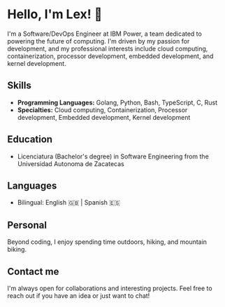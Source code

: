 # Hello, I'm Lex! 👋 

I'm a Software/DevOps Engineer at IBM Power, a team dedicated to powering the future of computing. I'm driven by my passion for development, and my professional interests include cloud computing, containerization, processor development, embedded development, and kernel development.

## Skills

- **Programming Languages:** Golang, Python, Bash, TypeScript, C, Rust
- **Specialties:** Cloud computing, Containerization, Processor development, Embedded development, Kernel development

## Education

- Licenciatura (Bachelor's degree) in Software Engineering from the Universidad Autonoma de Zacatecas

## Languages

- Bilingual: English 🇬🇧 | Spanish 🇪🇸

## Personal

Beyond coding, I enjoy spending time outdoors, hiking, and mountain biking.

## Contact me

I'm always open for collaborations and interesting projects. Feel free to reach out if you have an idea or just want to chat!

